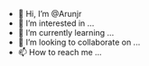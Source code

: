 - 👋 Hi, I’m @Arunjr
- 👀 I’m interested in ...
- 🌱 I’m currently learning ...
- 💞️ I’m looking to collaborate on ...
- 📫 How to reach me ...

<!---
Arunjr/Arunjr is a ✨ special ✨ repository because its `README.md` (this file) appears on your GitHub profile.
You can click the Preview link to take a look at your changes.
--->

